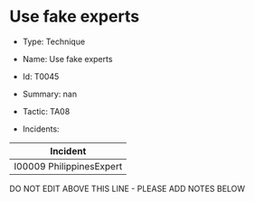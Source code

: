 # Use fake experts

* Type: Technique

* Name: Use fake experts

* Id: T0045

* Summary: nan

* Tactic: TA08

* Incidents:

| Incident |
| --------- |
| I00009 PhilippinesExpert |

DO NOT EDIT ABOVE THIS LINE - PLEASE ADD NOTES BELOW
